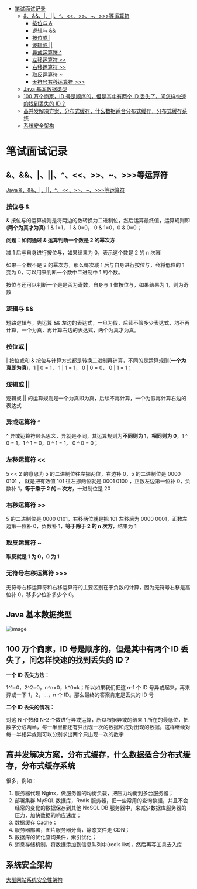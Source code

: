 <!-- TOC -->

- [笔试面试记录](#笔试面试记录)
  - [&、&&、|、||、^、<<、>>、~、>>>等运算符](#^等运算符)
    - [按位与 &](#按位与-)
    - [逻辑与 &&](#逻辑与-)
    - [按位或 |](#按位或-)
    - [逻辑或 ||](#逻辑或-)
    - [异或运算符 ^](#异或运算符-^)
    - [左移运算符 <<](#左移运算符-)
    - [右移运算符 >>](#右移运算符-)
    - [取反运算符 ~](#取反运算符-)
    - [无符号右移运算符 >>>](#无符号右移运算符-)
  - [Java 基本数据类型](#java-基本数据类型)
  - [100 万个商家，ID 号是顺序的，但是其中有两个 ID 丢失了，问怎样快速的找到丢失的 ID？](#100-万个商家id-号是顺序的但是其中有两个-id-丢失了问怎样快速的找到丢失的-id)
  - [高并发解决方案，分布式缓存，什么数据适合分布式缓存，分布式缓存系统](#高并发解决方案分布式缓存什么数据适合分布式缓存分布式缓存系统)
  - [系统安全架构](#系统安全架构)

<!-- /TOC -->

# 笔试面试记录

## &、&&、|、||、^、<<、>>、~、>>>等运算符

[Java &、&&、|、||、^、<<、>>、~、>>>等运算符](https://cloud.tencent.com/developer/article/1338265)

### 按位与 &

& 按位与的运算规则是将两边的数转换为二进制位，然后运算最终值，运算规则即(**两个为真才为真**) 1 & 1=1， 1 & 0=0， 0 & 1=0，0 & 0=0；

**问题：如何通过 & 运算判断一个数是 2 的幂次方**

减 1 后与自身进行按位与，如果结果为 0，表示这个数是 2 的 n 次幂

如果一个数不是 2 的幂次方，那么每次减 1 后与自身进行按位与，会将低位的 1 变为 0，可以用来判断一个数中二进制中 1 的个数。

按位与还可以判断一个是是否为奇数，自身与 1 做按位与，如果结果为 1，则为奇数

### 逻辑与 &&

短路逻辑与，先运算 && 左边的表达式，一旦为假，后续不管多少表达式，均不再计算，一个为真，再计算右边的表达式，两个为真才为真。

### 按位或 |

| 按位或和 & 按位与计算方式都是转换二进制再计算，不同的是运算规则(**一个为真即为真**)，1 | 0 = 1， 1 | 1 = 1， 0 | 0 = 0， 0 | 1 = 1；

### 逻辑或 ||

逻辑或 || 的运算规则是一个为真即为真，后续不再计算，一个为假再计算右边的表达式

### 异或运算符 ^

^ 异或运算符顾名思义，异就是不同，其运算规则为**不同则为 1，相同则为 0**，1 ^ 0 = 1，1 ^ 1 = 0，0 ^ 1 = 1， 0 ^ 0 = 0；

### 左移运算符 <<

5 << 2 的意思为 5 的二进制位往左挪两位，右边补 0，5 的二进制位是 0000 0101 ， 就是把有效值 101 往左挪两位就是 0001 0100 ，正数左边第一位补 0，负数补 1，**等于乘于 2 的 n 次方**，十进制位是 20

### 右移运算符 >>

5 的二进制位是 0000 0101，右移两位就是把 101 左移后为 0000 0001，正数左边第一位补 0，负数补 1，**等于除于 2 的 n 次方**，结果为 1

### 取反运算符 ~

**取反就是 1 为 0，0 为 1**

### 无符号右移运算符 >>>

无符号右移运算符和右移运算符的主要区别在于负数的计算，因为无符号右移是高位补 0，移多少位补多少个 0。

## Java 基本数据类型

![image](https://ws1.sinaimg.cn/large/d4556b75ly1g3mteb1k1kj20l00eidgb.jpg)

## 100 万个商家，ID 号是顺序的，但是其中有两个 ID 丢失了，问怎样快速的找到丢失的 ID？

**一个 ID 丢失方法：**

1^1=0，2^2=0，n^n=0，k^0=k；所以如果我们把这 n-1 个 ID 号异或起来，再来异或一下 1，2，...，n 个 ID。那么最终的答案肯定是丢失的 ID 号

**二个 ID 丢失的情况：**

对这 N 个数和 N-2 个数进行异或运算，所以根据异或的结果 1 所在的最低位，把数字分成两半，每一半里都还有只出现一次的数据和成对出现的数据。这样继续对每一半相异或则可以分别求出两个只出现一次的数字

## 高并发解决方案，分布式缓存，什么数据适合分布式缓存，分布式缓存系统

很多，例如：

1. 服务器代理 Nginx，做服务器的均衡负载，把压力均衡到多台服务器；
2. 部署集群 MySQL 数据库，Redis 服务器，把一些常用的查询数据，并且不会经常的变化的数据保存到其他 NoSQL DB 服务器中，来减少数据库服务器的压力，加快数据的响应速度；
3. 数据缓存 Cache；
4. 服务器部署，图片服务器分离，静态文件走 CDN；
5. 数据库的优化查询条件，索引优化；
6. 消息存储机制，将数据添加到信息队列中(redis list)，然后再写工具去入库

## 系统安全架构

[大型网站系统安全性架构](https://blog.csdn.net/kaikai_ing/article/details/82943717)
